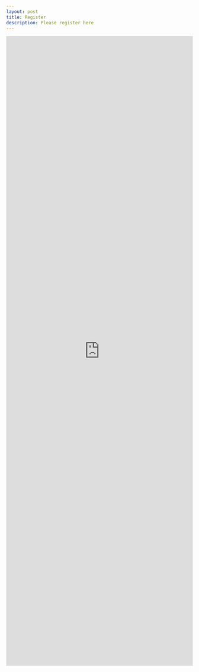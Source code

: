```yaml
---
layout: post
title: Register
description: Please register here
---
```


<iframe src="https://docs.google.com/forms/d/e/1FAIpQLSetaRm2JelQIaopWepUJaZ8dn7xbco3WzZF2-qH8OjhuPmLNg/viewform?embedded=true" width="100%" height="1700" frameborder="0" marginheight="0" marginwidth="0">Loading...</iframe>


